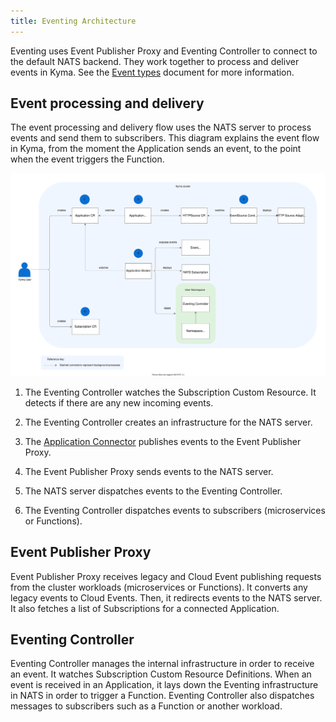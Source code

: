 ```yaml
---
title: Eventing Architecture
---
```


Eventing uses Event Publisher Proxy and Eventing Controller to connect to the default NATS backend. They work together to process and deliver events in Kyma. See the [Event types](../evnt-01-event-types.md) document for more information.

## Event processing and delivery

The event processing and delivery flow uses the NATS server to process events and send them to subscribers.
This diagram explains the event flow in Kyma, from the moment the Application sends an event, to the point when the event triggers the Function.

![Eventing flow](./assets/evnt-architecture.svg)

1. The Eventing Controller watches the Subscription Custom Resource. It detects if there are any new incoming events.

2. The Eventing Controller creates an infrastructure for the NATS server.

3. The [Application Connector](../../01-overview/main-areas/application-connectivity/ac-01-application-connector.md) publishes events to the Event Publisher Proxy.

4. The Event Publisher Proxy sends events to the NATS server.

5. The NATS server dispatches events to the Eventing Controller.

6. The Eventing Controller dispatches events to subscribers (microservices or Functions).


## Event Publisher Proxy

Event Publisher Proxy receives legacy and Cloud Event publishing requests from the cluster workloads (microservices or Functions). It converts any legacy events to Cloud Events. Then, it redirects events to the NATS server. It also fetches a list of Subscriptions for a connected Application.

## Eventing Controller

Eventing Controller manages the internal infrastructure in order to receive an event. It watches Subscription Custom Resource Definitions. When an event is received in an Application, it lays down the Eventing infrastructure in NATS in order to trigger a Function. Eventing Controller also dispatches messages to subscribers such as a Function or another workload.
